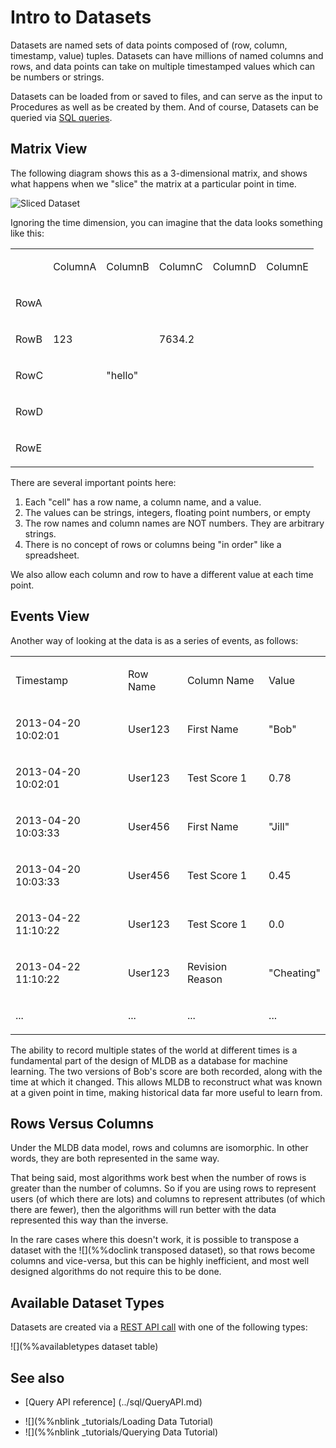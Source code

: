 # Intro to Datasets

Datasets are named sets of data points composed of (row, column, timestamp, value) tuples. Datasets can have millions of named columns and rows, and data points can take on multiple timestamped values which can be numbers or strings. 

Datasets can be loaded from or saved to files, and can serve as the input to Procedures as well as be created by them. And of course, Datasets can be queried via [SQL queries](../sql/Sql.md). 

## Matrix View

The following diagram shows this as a 3-dimensional matrix, and shows what
happens when we "slice" the matrix at a particular point in time.

![Sliced Dataset](img/SlicedDataset.svg)

Ignoring the time dimension, you can imagine that the data looks something like this:

<table cellpadding="0" cellspacing="0" class="c17"><tbody><tr class="c3"><td class="c5" colspan="1" rowspan="1"><p class="c8 c12"><span class="c7"></span></p></td><td class="c5" colspan="1" rowspan="1"><p class="c8"><span class="c7">ColumnA</span></p></td><td class="c5" colspan="1" rowspan="1"><p class="c8"><span class="c7">ColumnB</span></p></td><td class="c5" colspan="1" rowspan="1"><p class="c8"><span class="c7">ColumnC</span></p></td><td class="c5" colspan="1" rowspan="1"><p class="c8"><span class="c7">ColumnD</span></p></td><td class="c5" colspan="1" rowspan="1"><p class="c8"><span class="c7">ColumnE</span></p></td></tr><tr class="c3"><td class="c5" colspan="1" rowspan="1"><p class="c8"><span class="c7">RowA</span></p></td><td class="c5" colspan="1" rowspan="1"><p class="c8 c12"><span class="c0"></span></p></td><td class="c5" colspan="1" rowspan="1"><p class="c8 c12"><span class="c0"></span></p></td><td class="c5" colspan="1" rowspan="1"><p class="c8 c12"><span class="c0"></span></p></td><td class="c5" colspan="1" rowspan="1"><p class="c8 c12"><span class="c0"></span></p></td><td class="c5" colspan="1" rowspan="1"><p class="c8 c12"><span class="c0"></span></p></td></tr><tr class="c3"><td class="c5" colspan="1" rowspan="1"><p class="c8"><span class="c7">RowB</span></p></td><td class="c5" colspan="1" rowspan="1"><p class="c8"><span class="c0">123</span></p></td><td class="c5" colspan="1" rowspan="1"><p class="c8 c12"><span class="c0"></span></p></td><td class="c5" colspan="1" rowspan="1"><p class="c8"><span class="c0">7634.2</span></p></td><td class="c5" colspan="1" rowspan="1"><p class="c8 c12"><span class="c0"></span></p></td><td class="c5" colspan="1" rowspan="1"><p class="c8 c12"><span class="c0"></span></p></td></tr><tr class="c3"><td class="c5" colspan="1" rowspan="1"><p class="c8"><span class="c7">RowC</span></p></td><td class="c5" colspan="1" rowspan="1"><p class="c8 c12"><span class="c0"></span></p></td><td class="c5" colspan="1" rowspan="1"><p class="c8"><span class="c0">&quot;hello&quot;</span></p></td><td class="c5" colspan="1" rowspan="1"><p class="c8 c12"><span class="c0"></span></p></td><td class="c5" colspan="1" rowspan="1"><p class="c8 c12"><span class="c0"></span></p></td><td class="c5" colspan="1" rowspan="1"><p class="c8 c12"><span class="c0"></span></p></td></tr><tr class="c3"><td class="c5" colspan="1" rowspan="1"><p class="c8"><span class="c7">RowD</span></p></td><td class="c5" colspan="1" rowspan="1"><p class="c8 c12"><span class="c0"></span></p></td><td class="c5" colspan="1" rowspan="1"><p class="c8 c12"><span class="c0"></span></p></td><td class="c5" colspan="1" rowspan="1"><p class="c8 c12"><span class="c0"></span></p></td><td class="c5" colspan="1" rowspan="1"><p class="c8 c12"><span class="c0"></span></p></td><td class="c5" colspan="1" rowspan="1"><p class="c8 c12"><span class="c0"></span></p></td></tr><tr class="c3"><td class="c5" colspan="1" rowspan="1"><p class="c8"><span class="c7">RowE</span></p></td><td class="c5" colspan="1" rowspan="1"><p class="c8 c12"><span class="c0"></span></p></td><td class="c5" colspan="1" rowspan="1"><p class="c8 c12"><span class="c0"></span></p></td><td class="c5" colspan="1" rowspan="1"><p class="c8 c12"><span class="c0"></span></p></td><td class="c5" colspan="1" rowspan="1"><p class="c8 c12"><span class="c0"></span></p></td><td class="c5" colspan="1" rowspan="1"><p class="c8 c12"><span class="c0"></span></p></td></tr></tbody></table>

There are several important points here:

1. Each "cell" has a row name, a column name, and a value.
1. The values can be strings, integers, floating point numbers, or empty
1. The row names and column names are NOT numbers.  They are arbitrary strings. 
1. There is no concept of rows or columns being "in order" like a spreadsheet.

We also allow each column and row to have a different value at each time point.

## Events View

Another way of looking at the data is as a series of events, as follows:

<table cellpadding="0" cellspacing="0" class="c17"><tbody><tr class="c3"><td class="c4" colspan="1" rowspan="1"><p class="c8"><span class="c7">Timestamp</span></p></td><td class="c4" colspan="1" rowspan="1"><p class="c8"><span class="c7">Row Name</span></p></td><td class="c4" colspan="1" rowspan="1"><p class="c8"><span class="c7">Column Name</span></p></td><td class="c4" colspan="1" rowspan="1"><p class="c8"><span class="c7">Value</span></p></td></tr><tr class="c3"><td class="c4" colspan="1" rowspan="1"><p class="c8"><span class="c0">2013-04-20 10:02:01</span></p></td><td class="c4" colspan="1" rowspan="1"><p class="c8"><span class="c0">User123</span></p></td><td class="c4" colspan="1" rowspan="1"><p class="c8"><span class="c0">First Name</span></p></td><td class="c4" colspan="1" rowspan="1"><p class="c8"><span class="c0">&quot;Bob&quot;</span></p></td></tr><tr class="c3"><td class="c4" colspan="1" rowspan="1"><p class="c8"><span class="c0">2013-04-20 10:02:01</span></p></td><td class="c4" colspan="1" rowspan="1"><p class="c8"><span class="c0">User123</span></p></td><td class="c4" colspan="1" rowspan="1"><p class="c8"><span class="c0">Test Score 1</span></p></td><td class="c4" colspan="1" rowspan="1"><p class="c8"><span class="c0">0.78</span></p></td></tr><tr class="c3"><td class="c4" colspan="1" rowspan="1"><p class="c8"><span class="c0">2013-04-20 10:03:33</span></p></td><td class="c4" colspan="1" rowspan="1"><p class="c8"><span class="c0">User456</span></p></td><td class="c4" colspan="1" rowspan="1"><p class="c8"><span class="c0">First Name</span></p></td><td class="c4" colspan="1" rowspan="1"><p class="c8"><span class="c0">&quot;Jill&quot;</span></p></td></tr><tr class="c3"><td class="c4" colspan="1" rowspan="1"><p class="c8"><span class="c0">2013-04-20 10:03:33</span></p></td><td class="c4" colspan="1" rowspan="1"><p class="c8"><span class="c0">User456</span></p></td><td class="c4" colspan="1" rowspan="1"><p class="c8"><span class="c0">Test Score 1</span></p></td><td class="c4" colspan="1" rowspan="1"><p class="c8"><span class="c0">0.45</span></p></td></tr><tr class="c3"><td class="c4" colspan="1" rowspan="1"><p class="c8"><span class="c0">2013-04-22 11:10:22</span></p></td><td class="c4" colspan="1" rowspan="1"><p class="c8"><span class="c0">User123</span></p></td><td class="c4" colspan="1" rowspan="1"><p class="c8"><span class="c0">Test Score 1</span></p></td><td class="c4" colspan="1" rowspan="1"><p class="c8"><span class="c0">0.0</span></p></td></tr><tr class="c3"><td class="c4" colspan="1" rowspan="1"><p class="c8"><span class="c0">2013-04-22 11:10:22</span></p></td><td class="c4" colspan="1" rowspan="1"><p class="c8"><span class="c0">User123</span></p></td><td class="c4" colspan="1" rowspan="1"><p class="c8"><span class="c0">Revision Reason</span></p></td><td class="c4" colspan="1" rowspan="1"><p class="c8"><span class="c0">&quot;Cheating&quot;</span></p></td></tr><tr class="c3"><td class="c4" colspan="1" rowspan="1"><p class="c8"><span class="c0">...</span></p></td><td class="c4" colspan="1" rowspan="1"><p class="c8"><span class="c0">...</span></p></td><td class="c4" colspan="1" rowspan="1"><p class="c8"><span class="c0">...</span></p></td><td class="c4" colspan="1" rowspan="1"><p class="c8"><span class="c0">...</span></p></td></tr></tbody></table>

The ability to record multiple states of the world at different times
is a fundamental part of the design of MLDB as a database for machine
learning.  The two versions of
Bob's score are both recorded, along with the time at which it changed.
This allows MLDB to reconstruct what was known at a given point in time,
making historical data far more useful to learn from.

## Rows Versus Columns

Under the MLDB data model, rows and columns are isomorphic.  In other words,
they are both represented in the same way.

That being said, most algorithms work best when the number of rows is greater
than the number of columns.  So if you are using rows to represent users
(of which there are lots) and columns to represent attributes (of which there
are fewer), then the algorithms will run better with the data represented this
way than the inverse.

In the rare cases where this doesn't work, it is possible to transpose a dataset with the ![](%%doclink transposed dataset),
so that rows become columns and vice-versa, but this can be highly inefficient,
and most well designed algorithms do not require this to be done.


## Available Dataset Types

Datasets are created via a [REST API call](DatasetConfig.md) with one of the following types:

![](%%availabletypes dataset table)


## See also

- [Query API reference] (../sql/QueryAPI.md)
* ![](%%nblink _tutorials/Loading Data Tutorial) 
* ![](%%nblink _tutorials/Querying Data Tutorial) 
